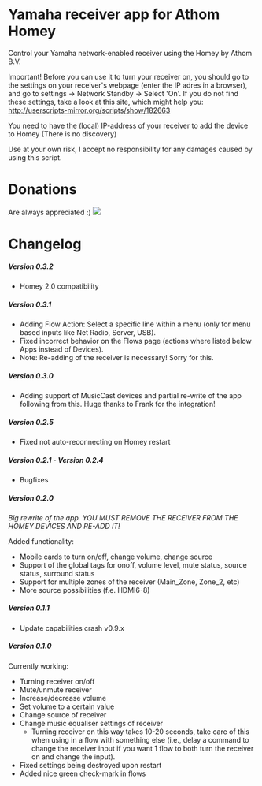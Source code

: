 # Yamaha receiver app for Athom Homey
Control your Yamaha network-enabled receiver using the Homey by Athom B.V.

Important!
Before you can use it to turn your receiver on, you should go to the settings on your receiver's webpage (enter the IP adres in a browser), and go to settings -> Network Standby -> Select 'On'.
If you do not find these settings, take a look at this site, which might help you: http://userscripts-mirror.org/scripts/show/182663

You need to have the (local) IP-address of your receiver to add the device to Homey (There is no discovery)

Use at your own risk, I accept no responsibility for any damages caused by using this script.

# Donations
Are always appreciated :)
[![](https://www.paypalobjects.com/en_US/NL/i/btn/btn_donateCC_LG.gif)](https://www.paypal.com/cgi-bin/webscr?cmd=_s-xclick&hosted_button_id=CWQL5MRKGHH5U)

# Changelog

##### Version 0.3.2
- Homey 2.0 compatibility

##### Version 0.3.1
- Adding Flow Action: Select a specific line within a menu (only for menu based inputs like Net Radio, Server, USB).
- Fixed incorrect behavior on the Flows page (actions where listed below Apps instead of Devices).
- Note: Re-adding of the receiver is necessary! Sorry for this.

##### Version 0.3.0
- Adding support of MusicCast devices and partial re-write of the app following from this.
Huge thanks to Frank for the integration!

##### Version 0.2.5
- Fixed not auto-reconnecting on Homey restart

##### Version 0.2.1 - Version 0.2.4
- Bugfixes

##### Version 0.2.0
*Big rewrite of the app.
YOU MUST REMOVE THE RECEIVER FROM THE HOMEY DEVICES AND RE-ADD IT!*

Added functionality:
* Mobile cards to turn on/off, change volume, change source
* Support of the global tags for onoff, volume level, mute status, source status, surround status
* Support for multiple zones of the receiver (Main_Zone, Zone_2, etc)
* More source possibilities (f.e. HDMI6-8)

##### Version 0.1.1
- Update capabilities crash v0.9.x

##### Version 0.1.0

Currently working:
- Turning receiver on/off
- Mute/unmute receiver
- Increase/decrease volume
- Set volume to a certain value
- Change source of receiver
- Change music equaliser settings of receiver
    - Turning receiver on this way takes 10-20 seconds, take care of this when using in a flow with something else (i.e., delay a command to change the receiver input if you want 1 flow to both turn the receiver on and change the input).
- Fixed settings being destroyed upon restart
- Added nice green check-mark in flows
